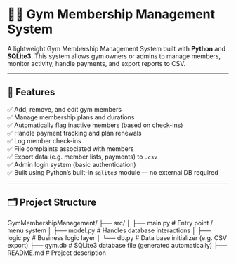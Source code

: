 # 🏋️‍♂️ Gym Membership Management System

A lightweight Gym Membership Management System built with **Python** and **SQLite3**. This system allows gym owners or admins to manage members, monitor activity, handle payments, and export reports to CSV.

---

## 📌 Features

✅ Add, remove, and edit gym members  
✅ Manage membership plans and durations  
✅ Automatically flag inactive members (based on check-ins)  
✅ Handle payment tracking and plan renewals  
✅ Log member check-ins  
✅ File complaints associated with members  
✅ Export data (e.g. member lists, payments) to `.csv`  
✅ Admin login system (basic authentication)  
✅ Built using Python’s built-in `sqlite3` module — no external DB required

---

## 🗂️ Project Structure

GymMembershipManagement/
├── src/
│   ├── main.py          # Entry point / menu system
│   ├── model.py         # Handles database interactions
│   ├── logic.py         # Business logic layer
│   └── db.py            # Data base initializer (e.g. CSV export)
├── gym.db               # SQLite3 database file (generated automatically)
├── README.md            # Project description
